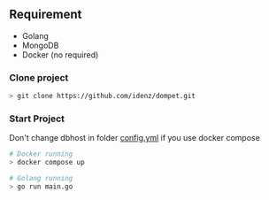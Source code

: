 ## Requirement
- Golang
- MongoDB
- Docker (no required)

### Clone project
```sh
> git clone https://github.com/idenz/dompet.git
```

### Start Project

Don't change dbhost in folder [config.yml](https://github.com/idenz/dompet/blob/main/config.yml) if you use docker compose

```sh
# Docker running
> docker compose up

# Golang running
> go run main.go
```